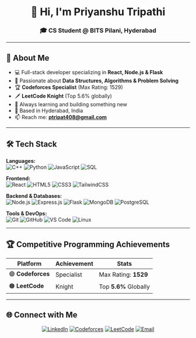 <div align="center">

# 👋 Hi, I'm Priyanshu Tripathi

### 🎓 CS Student @ BITS Pilani, Hyderabad

</div>

---

## 🚀 About Me

- 💻 Full-stack developer specializing in **React, Node.js & Flask**
- 🧠 Passionate about **Data Structures, Algorithms & Problem Solving**
- 🏆 **Codeforces Specialist** (Max Rating: 1529)
- 🗡️ **LeetCode Knight** (Top 5.6% globally)
- 🌱 Always learning and building something new
- 📍 Based in Hyderabad, India
- 📫 Reach me: **ptripat408@gmail.com**

---

## 🛠️ Tech Stack

**Languages:**  
![C++](https://img.shields.io/badge/C++-%2300599C.svg?style=flat&logo=c%2B%2B&logoColor=white)
![Python](https://img.shields.io/badge/Python-3670A0?style=flat&logo=python&logoColor=ffdd54)
![JavaScript](https://img.shields.io/badge/JavaScript-%23323330.svg?style=flat&logo=javascript&logoColor=%23F7DF1E)
![SQL](https://img.shields.io/badge/SQL-%2307405e.svg?style=flat&logo=postgresql&logoColor=white)

**Frontend:**  
![React](https://img.shields.io/badge/React-%2320232a.svg?style=flat&logo=react&logoColor=%2361DAFB)
![HTML5](https://img.shields.io/badge/HTML5-%23E34F26.svg?style=flat&logo=html5&logoColor=white)
![CSS3](https://img.shields.io/badge/CSS3-%231572B6.svg?style=flat&logo=css3&logoColor=white)
![TailwindCSS](https://img.shields.io/badge/Tailwind-%2338B2AC.svg?style=flat&logo=tailwind-css&logoColor=white)

**Backend & Databases:**  
![Node.js](https://img.shields.io/badge/Node.js-6DA55F?style=flat&logo=node.js&logoColor=white)
![Express.js](https://img.shields.io/badge/Express.js-%23404d59.svg?style=flat&logo=express&logoColor=%2361DAFB)
![Flask](https://img.shields.io/badge/Flask-%23000.svg?style=flat&logo=flask&logoColor=white)
![MongoDB](https://img.shields.io/badge/MongoDB-%234ea94b.svg?style=flat&logo=mongodb&logoColor=white)
![PostgreSQL](https://img.shields.io/badge/PostgreSQL-%23316192.svg?style=flat&logo=postgresql&logoColor=white)

**Tools & DevOps:**  
![Git](https://img.shields.io/badge/Git-%23F05033.svg?style=flat&logo=git&logoColor=white)
![GitHub](https://img.shields.io/badge/GitHub-%23121011.svg?style=flat&logo=github&logoColor=white)
![VS Code](https://img.shields.io/badge/VS%20Code-0078d7.svg?style=flat&logo=visual-studio-code&logoColor=white)
![Linux](https://img.shields.io/badge/Linux-FCC624?style=flat&logo=linux&logoColor=black)

---

## 🏆 Competitive Programming Achievements

<div align="center">

| Platform | Achievement | Stats |
|----------|-------------|-------|
| 🟣 **Codeforces** | Specialist | Max Rating: **1529** |
| 🟠 **LeetCode** | Knight | Top **5.6%** Globally |

</div>

---

## 🌐 Connect with Me

<div align="center">

[![LinkedIn](https://img.shields.io/badge/LinkedIn-%230077B5.svg?style=for-the-badge&logo=linkedin&logoColor=white)](https://linkedin.com/in/priyanshu-tripathi)
[![Codeforces](https://img.shields.io/badge/Codeforces-%231F8ACB.svg?style=for-the-badge&logo=codeforces&logoColor=white)](https://codeforces.com/profile/Loopguru321)
[![LeetCode](https://img.shields.io/badge/LeetCode-%23FFA116.svg?style=for-the-badge&logo=leetcode&logoColor=white)](https://leetcode.com/u/ptripat408/)
[![Email](https://img.shields.io/badge/Email-D14836?style=for-the-badge&logo=gmail&logoColor=white)](mailto:ptripat408@gmail.com)

</div>

